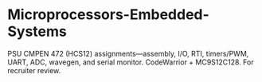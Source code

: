 # Microprocessors-Embedded-Systems
PSU CMPEN 472 (HCS12) assignments—assembly, I/O, RTI, timers/PWM, UART, ADC, wavegen, and serial monitor. CodeWarrior + MC9S12C128. For recruiter review.
